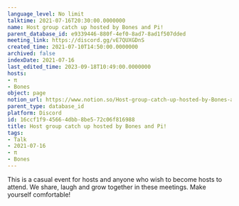 ```yaml
---
language_level: No limit
talktime: 2021-07-16T20:30:00.0000000
name: Host group catch up hosted by Bones and Pi!
parent_database_id: e9339446-880f-4ef0-8ad7-8ad1f507dded
meeting_link: https://discord.gg/vE7QUXGDnS
created_time: 2021-07-10T14:50:00.0000000
archived: false
indexDate: 2021-07-16
last_edited_time: 2023-09-18T10:49:00.0000000
hosts:
- π
- Bones
object: page
notion_url: https://www.notion.so/Host-group-catch-up-hosted-by-Bones-and-Pi-16ccf1f945664dbb8be572c06f816988
parent_type: database_id
platform: Discord
id: 16ccf1f9-4566-4dbb-8be5-72c06f816988
title: Host group catch up hosted by Bones and Pi!
tags:
- Talk
- 2021-07-16
- π
- Bones
---
```


This is a casual event for hosts and anyone who wish to become hosts to attend.  We share, laugh and grow together in these meetings.  Make yourself comfortable!







